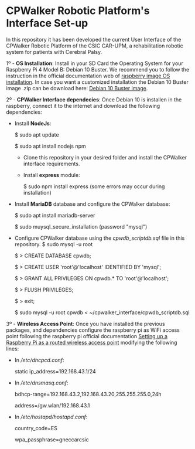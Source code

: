 # **CPWalker Robotic Platform's Interface Set-up**

In this repository it has been developed the current User Interface of the CPWalker Robotic Platform of the CSIC CAR-UPM, a rehabilitation robotic system for patients with Cerebral Palsy.


1º - **OS Installation**: Install in your SD Card the Operating System for your Raspberry Pi 4 Model B: Debian 10 Buster. We recommend you to follow the instruction in the official documentation web of [raspberry image OS installation](https://www.raspberrypi.org/documentation/installation/installing-images/). In case you want a customized installation the Debian 10 Buster image .zip can be download here: [Debian 10 Buster image](https://downloads.raspberrypi.org/raspios_armhf/images/raspios_armhf-2021-05-28/).

2º - **CPWalker Interface dependecies**: Once Debian 10 is installen in the raspberry, connect it to the internet and download the following dependencies:
 - Install **NodeJs**: 
 
    $ sudo apt update
    
    $ sudo apt install nodejs npm
    
    - Clone this repository in your desired folder and install the CPWalker interface requirements.
   
	- Install **express** module:

	  $ sudo npm install express (some errors may occur during installation) 
     
  - Install **MariaDB** database and configure the CPWalker database:
	
	$ sudo apt install mariadb-server
      
    $ sudo muysql_secure_installation (password "mysql")
    
  - Configure CPWalker database using the *cpwdb_scriptdb.sql* file in this repository.
    $ sudo mysql -u root
      
    $ > CREATE DATABASE cpwdb;
      
      $ > CREATE USER 'root'@'localhost' IDENTIFIED BY 'mysql';
      
      $ > GRANT ALL PRIVILEGES ON cpwdb.* TO 'root'@'localhost';
      
      $ > FLUSH PRIVILEGES;
      
      $ > exit;
      
      $ sudo mysql -u root cpwdb < ~/cpwalker_interface/cpwdb_scriptdb.sql
      
3º - **Wireless Access Point**: Once you have installed the previous packages, and dependencies configure the raspberry pi as WiFi access point following the raspberry pi official documentation [Setting up a Raspberry Pi as a routed wireless access point](https://www.raspberrypi.org/documentation/configuration/wireless/access-point-routed.md) modifying the following lines:
 - In */etc/dhcpcd.conf*:   
 
   static ip_address=192.168.43.1/24
   
 - In */etc/dnsmasq.conf*: 
 
   bdhcp-range=192.168.43.2,192.168.43.20,255.255.255.0,24h
   
   address=/gw.wlan/192.168.43.1
   
 - In */etc/hostapd/hostapd.conf*:
 
   country_code=ES
   
   wpa_passphrase=gneccarcsic
    
